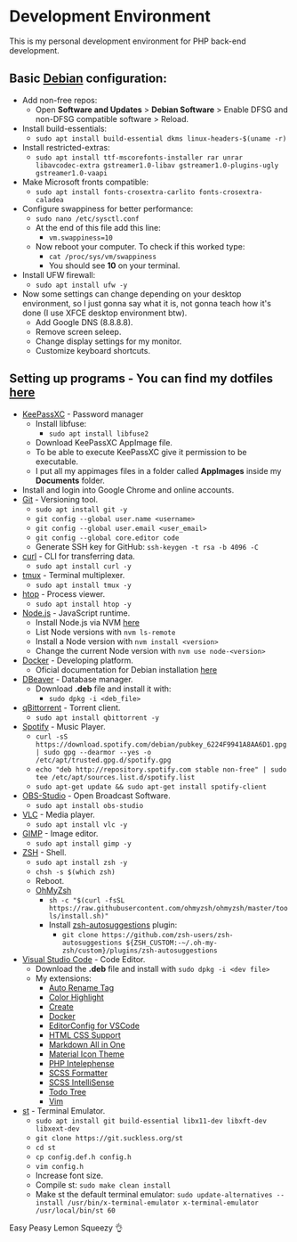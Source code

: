 # Development Environment

<p>This is my personal development environment for PHP back-end development.</p>

## Basic [Debian](https://www.debian.org/index.pt.html) configuration:
- Add non-free repos:
  - Open **Software and Updates** > **Debian Software** > Enable DFSG and non-DFSG compatible software > Reload.
- Install build-essentials:
  - `sudo apt install build-essential dkms linux-headers-$(uname -r)`
- Install restricted-extras:
  - `sudo apt install ttf-mscorefonts-installer rar unrar libavcodec-extra gstreamer1.0-libav gstreamer1.0-plugins-ugly gstreamer1.0-vaapi`
- Make Microsoft fronts compatible:
  - `sudo apt install fonts-crosextra-carlito fonts-crosextra-caladea`
- Configure swappiness for better performance:
  - `sudo nano /etc/sysctl.conf`
  - At the end of this file add this line:
    - `vm.swappiness=10`
  - Now reboot your computer. To check if this worked type:
    - `cat /proc/sys/vm/swappiness`
    - You should see **10** on your terminal.
- Install UFW firewall:
  - `sudo apt install ufw -y`
- Now some settings can change depending on your desktop environment, so I just gonna say what it is, not gonna teach how it's done (I use XFCE desktop environment btw).
  - Add Google DNS (8.8.8.8).
  - Remove screen seleep.
  - Change display settings for my monitor.
  - Customize keyboard shortcuts.

## Setting up programs - You can find my dotfiles [here](https://github.com/gnulll/dotfiles)
- [KeePassXC](https://keepassxc.org/) - Password manager
  - Install libfuse:
    - `sudo apt install libfuse2`
  - Download KeePassXC AppImage file.
  - To be able to execute KeePassXC give it permission to be executable.
  - I put all my appimages files in a folder called **AppImages** inside my **Documents** folder.
- Install and login into Google Chrome and online accounts.
- [Git](https://git-scm.com/) - Versioning tool.
  - `sudo apt install git -y`
  - `git config --global user.name <username>`
  - `git config --global user.email <user_email>`
  - `git config --global core.editor code`
  - Generate SSH key for GitHub: `ssh-keygen -t rsa -b 4096 -C`
- [curl](https://curl.se/) - CLI for transferring data.
  - `sudo apt install curl -y`
- [tmux](https://github.com/tmux/tmux/wiki) - Terminal multiplexer.
  - `sudo apt install tmux -y`
- [htop](https://github.com/htop-dev/htop) - Process viewer.
  - `sudo apt install htop -y`
- [Node.js](https://nodejs.org/en) - JavaScript runtime.
  - Install Node.js via NVM [here](https://github.com/nvm-sh/nvm?tab=readme-ov-file#installing-and-updating)
  - List Node versions with `nvm ls-remote`
  - Install a Node version with `nvm install <version>`
  - Change the current Node version with `nvm use node-<version>`
- [Docker](https://www.docker.com/) - Developing platform.
  - Oficial documentation for Debian installation [here](https://docs.docker.com/engine/install/debian/)
- [DBeaver](https://dbeaver.io/download/) - Database manager.
  - Download **.deb** file and install it with:
    - `sudo dpkg -i <deb_file>`
- [qBittorrent](https://www.qbittorrent.org/download) - Torrent client.
  - `sudo apt install qbittorrent -y`
- [Spotify](https://www.spotify.com/br-pt/download/linux/) - Music Player.
  - `curl -sS https://download.spotify.com/debian/pubkey_6224F9941A8AA6D1.gpg | sudo gpg --dearmor --yes -o /etc/apt/trusted.gpg.d/spotify.gpg`
  - `echo "deb http://repository.spotify.com stable non-free" | sudo tee /etc/apt/sources.list.d/spotify.list`
  - `sudo apt-get update && sudo apt-get install spotify-client`
- [OBS-Studio](https://obsproject.com/pt-br/download) - Open Broadcast Software.
  - `sudo apt install obs-studio`
- [VLC](https://www.videolan.org/vlc/index.pt_BR.html) - Media player.
  - `sudo apt install vlc -y`
- [GIMP](https://www.gimp.org/) - Image editor.
  - `sudo apt install gimp -y`
- [ZSH](https://www.zsh.org/) - Shell.
  - `sudo apt install zsh -y`
  - `chsh -s $(which zsh)`
  - Reboot.
  - [OhMyZsh](https://ohmyz.sh/) 
    - `sh -c "$(curl -fsSL https://raw.githubusercontent.com/ohmyzsh/ohmyzsh/master/tools/install.sh)"`
    - Install [zsh-autosuggestions](https://github.com/zsh-users/zsh-autosuggestions) plugin:
      - `git clone https://github.com/zsh-users/zsh-autosuggestions ${ZSH_CUSTOM:-~/.oh-my-zsh/custom}/plugins/zsh-autosuggestions`
- [Visual Studio Code](https://code.visualstudio.com/) - Code Editor.
  - Download the **.deb** file and install with `sudo dpkg -i <dev file>`
  - My extensions:
    - [Auto Rename Tag](https://marketplace.visualstudio.com/items?itemName=formulahendry.auto-rename-tag)
    - [Color Highlight](https://marketplace.visualstudio.com/items?itemName=naumovs.color-highlight)
    - [Create](https://marketplace.visualstudio.com/items?itemName=hideoo.create)
    - [Docker](https://marketplace.visualstudio.com/items?itemName=ms-azuretools.vscode-docker)
    - [EditorConfig for VSCode](https://marketplace.visualstudio.com/items?itemName=EditorConfig.EditorConfig)
    - [HTML CSS Support](https://marketplace.visualstudio.com/items?itemName=ecmel.vscode-html-css)
    - [Markdown All in One](https://marketplace.visualstudio.com/items?itemName=yzhang.markdown-all-in-one)
    - [Material Icon Theme](https://marketplace.visualstudio.com/items?itemName=PKief.material-icon-theme)
    - [PHP Intelephense](https://marketplace.visualstudio.com/items?itemName=bmewburn.vscode-intelephense-client)
    - [SCSS Formatter](https://marketplace.visualstudio.com/items?itemName=sibiraj-s.vscode-scss-formatter)
    - [SCSS IntelliSense](https://marketplace.visualstudio.com/items?itemName=mrmlnc.vscode-scss)
    - [Todo Tree](https://marketplace.visualstudio.com/items?itemName=Gruntfuggly.todo-tree)
    - [Vim](https://marketplace.visualstudio.com/items?itemName=vscodevim.vim)
- [st](https://st.suckless.org/) - Terminal Emulator.
  - `sudo apt install git build-essential libx11-dev libxft-dev libxext-dev` 
  - `git clone https://git.suckless.org/st`
  - `cd st`
  - `cp config.def.h config.h`
  - `vim config.h`
  - Increase font size.
  - Compile st: `sudo make clean install`
  - Make st the default terminal emulator: `sudo update-alternatives --install /usr/bin/x-terminal-emulator x-terminal-emulator /usr/local/bin/st 60`

Easy Peasy Lemon Squeezy 👌